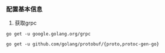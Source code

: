 ### 配置基本信息
1. 获取grpc
```
go get -u google.golang.org/grpc

go get -u github.com/golang/protobuf/{proto,protoc-gen-go}
```
